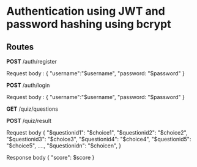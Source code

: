# Authentication using JWT and password hashing using bcrypt

## Routes

**POST** /auth/register
 
 Request body : {
   "username":"$username",
   "password: "$password"
 }

**POST** /auth/login
 
 Request body : {
   "username":"$username",
   "password: "$password"
 }

 **GET** /quiz/questions

 **POST** /quiz/result

 Request body {
   "$questionid1": "$choice1",
   "$questionid2": "$choice2",
   "$questionid3": "$choice3",
   "$questionid4": "$choice4",
   "$questionid5": "$choice5",
   ....,
   "$questionidn": "$choicen",
 }

 Response body {
  "score": $score
 }